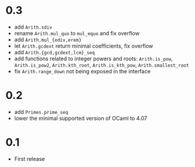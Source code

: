 # 0.3

- add `Arith.sdiv`
- rename `Arith.mul_quo` to `mul_equo` and fix overflow
- add `Arith.mul_{ediv,erem}`
- let `Arith.gcdext` return minimal coefficients, fix overflow
- add `Arith.{gcd,gcdext,lcm}_seq`
- add functions related to integer powers and roots: `Arith.is_pow`,
  `Arith.is_pow2`, `Arith.kth_root`, `Arith.is_kth_pow`, `Arith.smallest_root`
- fix `Arith.range_down` not being exposed in the interface

# 0.2

- add `Primes.prime_seq`
- lower the minimal supported version of OCaml to 4.07

# 0.1

- First release
